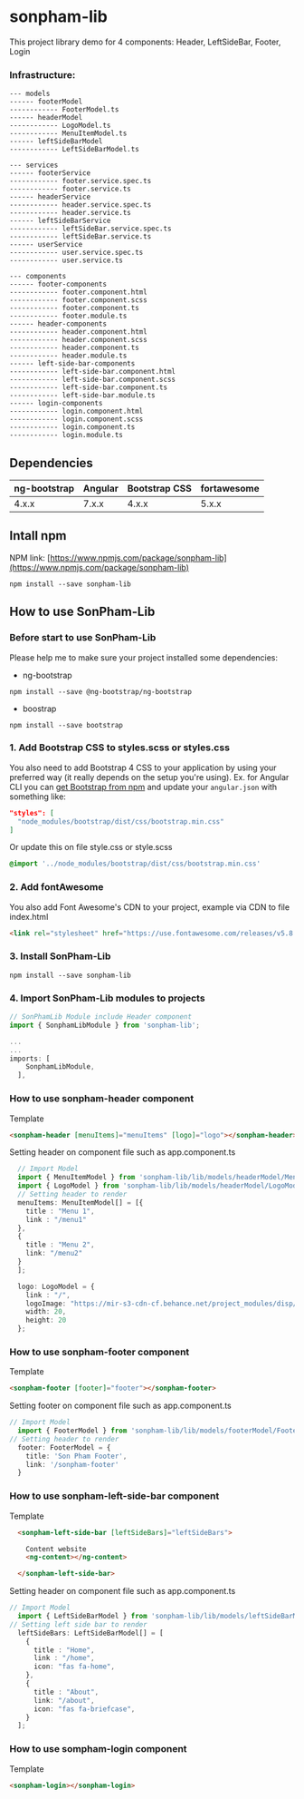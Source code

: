 # sonpham-lib

This project library demo for 4 components: Header, LeftSideBar, Footer, Login

### Infrastructure:

```shell
--- models
------ footerModel
------------ FooterModel.ts
------ headerModel
------------ LogoModel.ts
------------ MenuItemModel.ts
------ leftSideBarModel
------------ LeftSideBarModel.ts

--- services
------ footerService
------------ footer.service.spec.ts
------------ footer.service.ts
------ headerService
------------ header.service.spec.ts
------------ header.service.ts
------ leftSideBarService
------------ leftSideBar.service.spec.ts
------------ leftSideBar.service.ts
------ userService
------------ user.service.spec.ts
------------ user.service.ts

--- components
------ footer-components
------------ footer.component.html
------------ footer.component.scss
------------ footer.component.ts
------------ footer.module.ts
------ header-components
------------ header.component.html
------------ header.component.scss
------------ header.component.ts
------------ header.module.ts
------ left-side-bar-components
------------ left-side-bar.component.html
------------ left-side-bar.component.scss
------------ left-side-bar.component.ts
------------ left-side-bar.module.ts
------ login-components
------------ login.component.html
------------ login.component.scss
------------ login.component.ts
------------ login.module.ts
```


## Dependencies
| ng-bootstrap | Angular | Bootstrap CSS | fortawesome |
| ------------ | ------- | ------------- | ------------|
| 4.x.x        | 7.x.x   | 4.x.x         | 5.x.x

## Intall npm

NPM link: [https://www.npmjs.com/package/sonpham-lib](https://www.npmjs.com/package/sonpham-lib)

```shell
npm install --save sonpham-lib
```

## How to use SonPham-Lib

### Before start to use SonPham-Lib
Please help me to make sure your project installed some dependencies:
  - ng-bootstrap
```shell
npm install --save @ng-bootstrap/ng-bootstrap
```
  - boostrap
```shell
npm install --save bootstrap
```


### 1. Add Bootstrap CSS to styles.scss or styles.css
You also need to add Bootstrap 4 CSS to your application by using your preferred way (it really depends on the setup you're using). Ex. for Angular CLI you can [get Bootstrap from npm](https://www.npmjs.com/package/bootstrap) and update your `angular.json` with something like:

```json
"styles": [
  "node_modules/bootstrap/dist/css/bootstrap.min.css"
]
```

Or update this on file style.css or style.scss

```scss
@import '../node_modules/bootstrap/dist/css/bootstrap.min.css'
```
### 2. Add fontAwesome
You also add Font Awesome's CDN to your project, example via CDN to file index.html

```html
<link rel="stylesheet" href="https://use.fontawesome.com/releases/v5.8.1/css/all.css" integrity="sha384-50oBUHEmvpQ+1lW4y57PTFmhCaXp0ML5d60M1M7uH2+nqUivzIebhndOJK28anvf" crossorigin="anonymous">
```
### 3. Install SonPham-Lib

```shell
npm install --save sonpham-lib
```

### 4. Import SonPham-Lib modules to projects

```ts
// SonPhamLib Module include Header component
import { SonphamLibModule } from 'sonpham-lib';

...
...
imports: [
    SonphamLibModule,
  ],
```

### How to use sonpham-header component

  Template
```html
<sonpham-header [menuItems]="menuItems" [logo]="logo"></sonpham-header>
```
 Setting header on component file such as app.component.ts
```ts
  // Import Model
  import { MenuItemModel } from 'sonpham-lib/lib/models/headerModel/MenuItemModel';
  import { LogoModel } from 'sonpham-lib/lib/models/headerModel/LogoModel';
  // Setting header to render
  menuItems: MenuItemModel[] = [{
    title : "Menu 1",
    link : "/menu1"
  },
  {
    title : "Menu 2",
    link: "/menu2"
  }
  ];

  logo: LogoModel = {
    link : "/",
    logoImage: "https://mir-s3-cdn-cf.behance.net/project_modules/disp/8d2f6247619371.587fc4b8c063b.png",
    width: 20,
    height: 20
  };

```

### How to use sonpham-footer component

  
  Template
```html
<sonpham-footer [footer]="footer"></sonpham-footer>
```
 Setting footer on component file such as app.component.ts
```ts
// Import Model
  import { FooterModel } from 'sonpham-lib/lib/models/footerModel/FooterModel';
// Setting header to render
  footer: FooterModel = {
    title: 'Son Pham Footer',
    link: '/sonpham-footer'
  }

```

### How to use sonpham-left-side-bar component

  Template
```html
  <sonpham-left-side-bar [leftSideBars]="leftSideBars">

    Content website
    <ng-content></ng-content> 

  </sonpham-left-side-bar>
```
 Setting header on component file such as app.component.ts
```ts
// Import Model
  import { LeftSideBarModel } from 'sonpham-lib/lib/models/leftSideBarModel/LeftSideBarModel';
// Setting left side bar to render
  leftSideBars: LeftSideBarModel[] = [
    {
      title : "Home",
      link : "/home",
      icon: "fas fa-home",
    },
    {
      title : "About",
      link: "/about",
      icon: "fas fa-briefcase",
    }
  ];
```

### How to use sompham-login component

  Template
```html
<sonpham-login></sonpham-login>
```